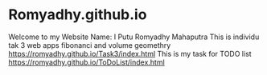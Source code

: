 # Romyadhy.github.io
Welcome to my Website
Name: I Putu Romyadhy Mahaputra
This is individu tak 3 web apps fibonanci and volume geomethry
https://romyadhy.github.io/Task3/index.html 
This is my task for TODO list
https://romyadhy.github.io/ToDoList/index.html 
